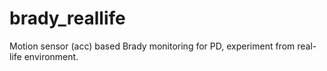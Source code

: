 # brady_reallife
Motion sensor (acc) based Brady monitoring for PD, experiment from real-life environment.
